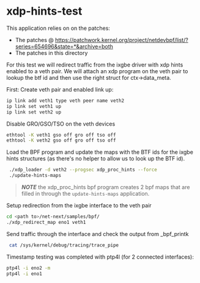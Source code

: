 # xdp-hints-test

This application relies on on the patches:

- The patches @ https://patchwork.kernel.org/project/netdevbpf/list/?series=654696&state=*&archive=both
- The patches in this directory

For this test we will redirect traffic from the ixgbe driver with xdp hints
enabled to a veth pair. We will attach an xdp program on the veth pair to
lookup the btf id and then use the right struct for ctx->data_meta.

First: Create veth pair and enabled link up:

```bash
ip link add veth1 type veth peer name veth2
ip link set veth1 up
ip link set veth2 up
```

Disable GRO/GSO/TSO on the veth devices

```bash
ethtool -K veth1 gso off gro off tso off
ethtool -K veth2 gso off gro off tso off
```

Load the BPF program and update the maps with the BTF ids for the ixgbe hints
structures (as there's no helper to allow us to look up the BTF id).

```bash
 ./xdp_loader -d veth2 --progsec xdp_proc_hints --force
 ./update-hints-maps
```

> **_NOTE_** the xdp_proc_hints bpf program creates 2 bpf maps that are filled
in through the `update-hints-maps` application.

Setup redirection from the ixgbe interface to the veth pair

```bash
cd <path to>/net-next/samples/bpf/
./xdp_redirect_map eno1 veth1
```

Send traffic through the interface and check the output from _bpf_printk

```bash
 cat /sys/kernel/debug/tracing/trace_pipe
```

Timestamp testing was completed with ptp4l (for 2 connected interfaces):

```bash
ptp4l -i eno2 -m
ptp4l -i eno1
```
